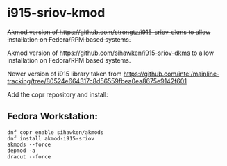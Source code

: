 # i915-sriov-kmod

~~Akmod version of https://github.com/strongtz/i915-sriov-dkms to allow installation on Fedora/RPM based systems.~~

Akmod version of https://github.com/sihawken/i915-sriov-dkms to allow installation on Fedora/RPM based systems.

Newer version of i915 library taken from https://github.com/intel/mainline-tracking/tree/80524e664317c8d56559fbea0ea8675e9142f601

Add the copr repository and install:
## Fedora Workstation:
```
dnf copr enable sihawken/akmods
dnf install akmod-i915-sriov
akmods --force
depmod -a
dracut --force
```
